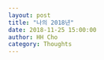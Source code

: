 ```yaml
---
layout: post
title: "나의 2018년"
date: 2018-11-25 15:00:00
author: HH Cho
category: Thoughts
---
```

  